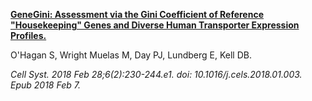 [**GeneGini: Assessment via the Gini Coefficient of Reference "Housekeeping" Genes and Diverse Human Transporter Expression Profiles.**](https://www.ncbi.nlm.nih.gov/pubmed/29428416)

O'Hagan S, Wright Muelas M, Day PJ, Lundberg E, Kell DB.

*Cell Syst. 2018 Feb 28;6(2):230-244.e1. doi: 10.1016/j.cels.2018.01.003. Epub 2018 Feb 7.* 
